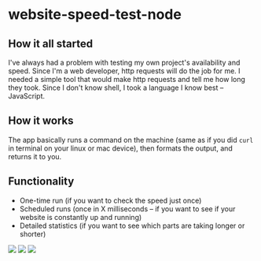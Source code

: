 # website-speed-test-node

## How it all started

I've always had a problem with testing my own project's availability and speed. Since I'm a web developer, http requests will do the job for me.
I needed a simple tool that would make http requests and tell me how long they took. Since I don't know shell, I took a language I know best – JavaScript.

## How it works

The app basically runs a command on the machine (same as if you did `curl` in terminal on your linux or mac device), then formats the output, and returns it to you.

## Functionality

- One-time run (if you want to check the speed just once)
- Scheduled runs (once in X milliseconds – if you want to see if your website is constantly up and running)
- Detailed statistics (if you want to see which parts are taking longer or shorter)

![](functionality1.gif)
![](functionality2.gif)
![](functionality3.gif)
